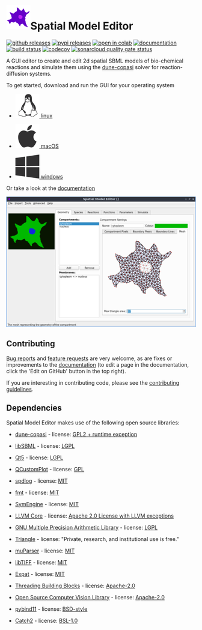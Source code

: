 <img align="left" width="64" height="64" src="https://raw.githubusercontent.com/lkeegan/spatial-model-editor/master/src/core/resources/icon64.png" alt="icon">

# Spatial Model Editor

[![github releases](https://img.shields.io/github/v/release/lkeegan/spatial-model-editor?sort=semver)](https://github.com/lkeegan/spatial-model-editor/releases)
[![pypi releases](https://img.shields.io/pypi/v/sme.svg)](https://pypi.org/project/sme)
[![open in colab](https://colab.research.google.com/assets/colab-badge.svg)](https://colab.research.google.com/github/lkeegan/spatial-model-editor/blob/master/sme/sme_getting_started.ipynb)
[![documentation](https://readthedocs.org/projects/spatial-model-editor/badge/)](https://spatial-model-editor.readthedocs.io/en/latest/)
[![build status](https://travis-ci.org/lkeegan/spatial-model-editor.svg?branch=master)](https://travis-ci.org/lkeegan/spatial-model-editor)
[![codecov](https://codecov.io/gh/lkeegan/spatial-model-editor/branch/master/graph/badge.svg)](https://codecov.io/gh/lkeegan/spatial-model-editor)
[![sonarcloud quality gate status](https://sonarcloud.io/api/project_badges/measure?project=lkeegan_spatial-model-editor&metric=alert_status)](https://sonarcloud.io/dashboard?id=lkeegan_spatial-model-editor)

A GUI editor to create and edit 2d spatial SBML models of bio-chemical reactions and simulate them using the
[dune-copasi](https://dune-copasi.netlify.app/) solver for reaction-diffusion systems.

To get started, download and run the GUI for your operating system

- [![linux](docs/img/icon-linux.png) linux](../../releases/latest/download/spatial-model-editor)

- [![macOS](docs/img/icon-osx.png) macOS](../../releases/latest/download/spatial-model-editor.dmg)

- [![linux](docs/img/icon-windows.png) windows](../../releases/latest/download/spatial-model-editor.exe)

Or take a look at the [documentation](https://spatial-model-editor.readthedocs.io/)

![screenshot](docs/img/mesh.png)

## Contributing

[Bug reports](https://github.com/lkeegan/spatial-model-editor/issues/new?assignees=&labels=&template=bug_report.md) and [feature requests](https://github.com/lkeegan/spatial-model-editor/issues/new?assignees=&labels=&template=feature_request.md) are very welcome, as are fixes or improvements to the [documentation](https://spatial-model-editor.readthedocs.io/) (to edit a page in the documentation, click the 'Edit on GitHub' button in the top right).

If you are interesting in contributing code, please see the [contributing guidelines](.github/CONTRIBUTING.md).

## Dependencies

Spatial Model Editor makes use of the following open source libraries:

- [dune-copasi](https://gitlab.dune-project.org/copasi/dune-copasi) - license: [GPL2 + runtime exception](https://dune-project.org/about/license/)

- [libSBML](http://sbml.org/Software/libSBML) - license: [LGPL](http://sbml.org/Software/libSBML/LibSBML_License)

- [Qt5](https://www.qt.io/) - license: [LGPL](https://doc.qt.io/qt-5/lgpl.html)

- [QCustomPlot](https://www.qcustomplot.com) - license: [GPL](https://www.gnu.org/licenses/gpl-3.0.html)

- [spdlog](https://github.com/gabime/spdlog) - license: [MIT](https://github.com/gabime/spdlog/blob/v1.x/LICENSE)

- [fmt](https://github.com/fmtlib/fmt) - license: [MIT](https://github.com/fmtlib/fmt/blob/master/LICENSE.rst)

- [SymEngine](https://github.com/symengine/symengine) - license: [MIT](https://github.com/symengine/symengine/blob/master/LICENSE)

- [LLVM Core](https://llvm.org/) - license: [Apache 2.0 License with LLVM exceptions](https://llvm.org/docs/DeveloperPolicy.html#copyright-license-and-patents)

- [GNU Multiple Precision Arithmetic Library](https://gmplib.org/) - license: [LGPL](https://www.gnu.org/licenses/lgpl-3.0.html)

- [Triangle](http://www.cs.cmu.edu/~quake/triangle.html) - license: "Private, research, and institutional use is free."

- [muParser](https://github.com/beltoforion/muparser) - license: [MIT](https://github.com/beltoforion/muparser/blob/master/License.txt)

- [libTIFF](http://www.libtiff.org/) - license: [MIT](http://www.libtiff.org/misc.html)

- [Expat](https://github.com/libexpat/libexpat) - license: [MIT](https://github.com/libexpat/libexpat/blob/master/expat/COPYING)

- [Threading Building Blocks](https://github.com/intel/tbb) - license: [Apache-2.0](https://github.com/intel/tbb/blob/tbb_2020/LICENSE)

- [Open Source Computer Vision Library](https://github.com/opencv/opencv) - license: [Apache-2.0](https://github.com/opencv/opencv/blob/master/LICENSE)

- [pybind11](https://github.com/pybind/pybind11) - license: [BSD-style](https://github.com/pybind/pybind11/blob/master/LICENSE)

- [Catch2](https://github.com/catchorg/Catch2) - license: [BSL-1.0](https://github.com/catchorg/Catch2/blob/master/LICENSE.txt)
